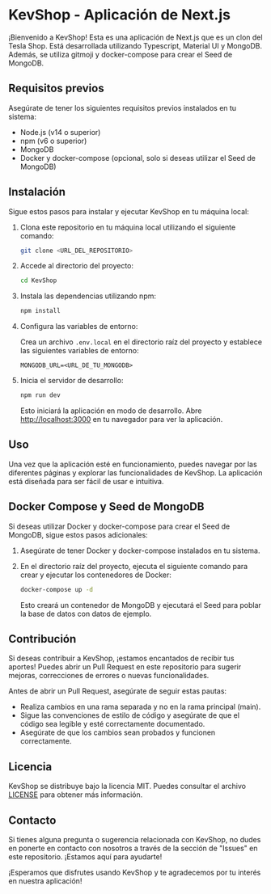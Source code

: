 # KevShop - Aplicación de Next.js

¡Bienvenido a KevShop! Esta es una aplicación de Next.js que es un clon del Tesla Shop. Está desarrollada utilizando Typescript, Material UI y MongoDB. Además, se utiliza gitmoji y docker-compose para crear el Seed de MongoDB.

## Requisitos previos

Asegúrate de tener los siguientes requisitos previos instalados en tu sistema:

- Node.js (v14 o superior)
- npm (v6 o superior)
- MongoDB
- Docker y docker-compose (opcional, solo si deseas utilizar el Seed de MongoDB)

## Instalación

Sigue estos pasos para instalar y ejecutar KevShop en tu máquina local:

1. Clona este repositorio en tu máquina local utilizando el siguiente comando:

   ```bash
   git clone <URL_DEL_REPOSITORIO>
   ```

2. Accede al directorio del proyecto:

   ```bash
   cd KevShop
   ```

3. Instala las dependencias utilizando npm:

   ```bash
   npm install
   ```

4. Configura las variables de entorno:
   
   Crea un archivo `.env.local` en el directorio raíz del proyecto y establece las siguientes variables de entorno:

   ```
   MONGODB_URL=<URL_DE_TU_MONGODB>
   ```

5. Inicia el servidor de desarrollo:

   ```bash
   npm run dev
   ```

   Esto iniciará la aplicación en modo de desarrollo. Abre [http://localhost:3000](http://localhost:3000) en tu navegador para ver la aplicación.

## Uso

Una vez que la aplicación esté en funcionamiento, puedes navegar por las diferentes páginas y explorar las funcionalidades de KevShop. La aplicación está diseñada para ser fácil de usar e intuitiva.

## Docker Compose y Seed de MongoDB

Si deseas utilizar Docker y docker-compose para crear el Seed de MongoDB, sigue estos pasos adicionales:

1. Asegúrate de tener Docker y docker-compose instalados en tu sistema.

2. En el directorio raíz del proyecto, ejecuta el siguiente comando para crear y ejecutar los contenedores de Docker:

   ```bash
   docker-compose up -d
   ```

   Esto creará un contenedor de MongoDB y ejecutará el Seed para poblar la base de datos con datos de ejemplo.

## Contribución

Si deseas contribuir a KevShop, ¡estamos encantados de recibir tus aportes! Puedes abrir un Pull Request en este repositorio para sugerir mejoras, correcciones de errores o nuevas funcionalidades.

Antes de abrir un Pull Request, asegúrate de seguir estas pautas:

- Realiza cambios en una rama separada y no en la rama principal (main).
- Sigue las convenciones de estilo de código y asegúrate de que el código sea legible y esté correctamente documentado.
- Asegúrate de que los cambios sean probados y funcionen correctamente.

## Licencia

KevShop se distribuye bajo la licencia MIT. Puedes consultar el archivo [LICENSE](LICENSE) para obtener más información.

## Contacto

Si tienes alguna pregunta o sugerencia relacionada con KevShop, no dudes en ponerte en contacto con nosotros a través de la sección de "Issues" en este repositorio. ¡Estamos aquí para ayudarte!

¡Esperamos que disfrutes usando KevShop y te agradecemos por tu interés en nuestra aplicación!
